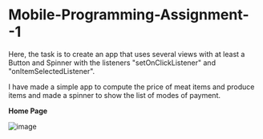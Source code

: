# Mobile-Programming-Assignment--1

Here, the task is to create an app that uses several views with at least a Button and Spinner with the listeners "setOnClickListener" and "onItemSelectedListener".

I have made a simple app to compute the price of meat items and produce items and made a spinner to show the list of modes of payment.


**Home Page**

![image](https://github.com/user-attachments/assets/54e2f4f0-0f2d-4cf3-afeb-5ca2670bbaa7)
